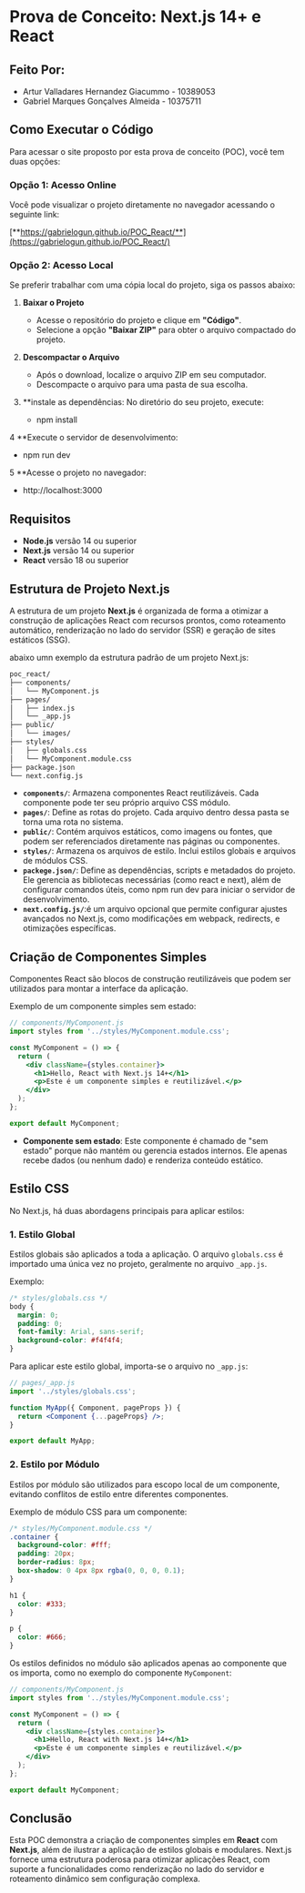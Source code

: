 
# Prova de Conceito: Next.js 14+ e React

## Feito Por:

- Artur Valladares Hernandez Giacummo - 10389053  
- Gabriel Marques Gonçalves Almeida - 10375711  

## Como Executar o Código

Para acessar o site proposto por esta prova de conceito (POC), você tem duas opções:

### Opção 1: Acesso Online

Você pode visualizar o projeto diretamente no navegador acessando o seguinte link:

[**https://gabrielogun.github.io/POC_React/**](https://gabrielogun.github.io/POC_React/)

### Opção 2: Acesso Local

Se preferir trabalhar com uma cópia local do projeto, siga os passos abaixo:

1. **Baixar o Projeto**  
   - Acesse o repositório do projeto e clique em **"Código"**.  
   - Selecione a opção **"Baixar ZIP"** para obter o arquivo compactado do projeto.  

2. **Descompactar o Arquivo**  
   - Após o download, localize o arquivo ZIP em seu computador.  
   - Descompacte o arquivo para uma pasta de sua escolha.
     
3. **instale as dependências: No diretório do seu projeto, execute:
   - npm install
     
4 **Execute o servidor de desenvolvimento:
   - npm run dev

5 **Acesse o projeto no navegador:
   - http://localhost:3000


## Requisitos
- **Node.js** versão 14 ou superior
- **Next.js** versão 14 ou superior
- **React** versão 18 ou superior

## Estrutura de Projeto Next.js

A estrutura de um projeto **Next.js** é organizada de forma a otimizar a construção de aplicações React com recursos prontos, como roteamento automático, renderização no lado do servidor (SSR) e geração de sites estáticos (SSG).

abaixo umn exemplo da estrutura padrão de um projeto Next.js:

```bash
poc_react/
├── components/
│   └── MyComponent.js      
├── pages/
│   ├── index.js            
│   └── _app.js            
├── public/
│   └── images/            
├── styles/
│   ├── globals.css         
│   └── MyComponent.module.css
├── package.json          
└── next.config.js         
```

- **`components/`**: Armazena componentes React reutilizáveis. Cada componente pode ter seu próprio arquivo CSS módulo.
- **`pages/`**: Define as rotas do projeto. Cada arquivo dentro dessa pasta se torna uma rota no sistema.
- **`public/`**: Contém arquivos estáticos, como imagens ou fontes, que podem ser referenciados diretamente nas páginas ou componentes.
- **`styles/`**: Armazena os arquivos de estilo. Inclui estilos globais e arquivos de módulos CSS.
- **`packege.json/`**: Define as dependências, scripts e metadados do projeto. Ele gerencia as bibliotecas necessárias (como react e next), além de configurar comandos úteis, como npm run dev para iniciar o servidor de desenvolvimento.
- **`next.config.js/`**:é um arquivo opcional que permite configurar ajustes avançados no Next.js, como modificações em webpack, redirects, e otimizações específicas.

## Criação de Componentes Simples

Componentes React são blocos de construção reutilizáveis que podem ser utilizados para montar a interface da aplicação.

Exemplo de um componente simples sem estado:

```jsx
// components/MyComponent.js
import styles from '../styles/MyComponent.module.css';

const MyComponent = () => {
  return (
    <div className={styles.container}>
      <h1>Hello, React with Next.js 14+</h1>
      <p>Este é um componente simples e reutilizável.</p>
    </div>
  );
};

export default MyComponent;
```

- **Componente sem estado**: Este componente é chamado de "sem estado" porque não mantém ou gerencia estados internos. Ele apenas recebe dados (ou nenhum dado) e renderiza conteúdo estático.

## Estilo CSS

No Next.js, há duas abordagens principais para aplicar estilos:

### 1. Estilo Global

Estilos globais são aplicados a toda a aplicação. O arquivo `globals.css` é importado uma única vez no projeto, geralmente no arquivo `_app.js`.

Exemplo:

```css
/* styles/globals.css */
body {
  margin: 0;
  padding: 0;
  font-family: Arial, sans-serif;
  background-color: #f4f4f4;
}
```

Para aplicar este estilo global, importa-se o arquivo no `_app.js`:

```jsx
// pages/_app.js
import '../styles/globals.css';

function MyApp({ Component, pageProps }) {
  return <Component {...pageProps} />;
}

export default MyApp;
```

### 2. Estilo por Módulo

Estilos por módulo são utilizados para escopo local de um componente, evitando conflitos de estilo entre diferentes componentes.

Exemplo de módulo CSS para um componente:

```css
/* styles/MyComponent.module.css */
.container {
  background-color: #fff;
  padding: 20px;
  border-radius: 8px;
  box-shadow: 0 4px 8px rgba(0, 0, 0, 0.1);
}

h1 {
  color: #333;
}

p {
  color: #666;
}
```

Os estilos definidos no módulo são aplicados apenas ao componente que os importa, como no exemplo do componente `MyComponent`:

```jsx
// components/MyComponent.js
import styles from '../styles/MyComponent.module.css';

const MyComponent = () => {
  return (
    <div className={styles.container}>
      <h1>Hello, React with Next.js 14+</h1>
      <p>Este é um componente simples e reutilizável.</p>
    </div>
  );
};

export default MyComponent;
```

## Conclusão

Esta POC demonstra a criação de componentes simples em **React** com **Next.js**, além de ilustrar a aplicação de estilos globais e modulares. Next.js fornece uma estrutura poderosa para otimizar aplicações React, com suporte a funcionalidades como renderização no lado do servidor e roteamento dinâmico sem configuração complexa.
